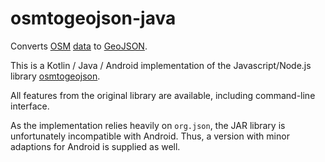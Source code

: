 osmtogeojson-java
===================

Converts [OSM](https://www.openstreetmap.org/) [data](https://wiki.openstreetmap.org/wiki/OSM_XML) to [GeoJSON](https://geojson.org/). 

This is a Kotlin / Java / Android implementation of the Javascript/Node.js library [osmtogeojson](https://github.com/tyrasd/osmtogeojson).

All features from the original library are available, including command-line interface.

As the implementation relies heavily on `org.json`, the JAR library is unfortunately incompatible with Android. Thus, a version with minor adaptions for Android is supplied as well.